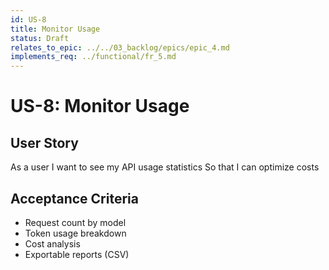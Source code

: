 ```yaml
---
id: US-8
title: Monitor Usage
status: Draft
relates_to_epic: ../../03_backlog/epics/epic_4.md
implements_req: ../functional/fr_5.md
---
```

# US-8: Monitor Usage

## User Story
As a user
I want to see my API usage statistics
So that I can optimize costs

## Acceptance Criteria
- Request count by model
- Token usage breakdown
- Cost analysis
- Exportable reports (CSV)